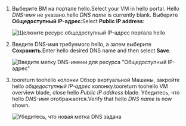 
1. <span data-ttu-id="47979-101">Выберите ВМ на портале hello.</span><span class="sxs-lookup"><span data-stu-id="47979-101">Select your VM in hello portal.</span></span> <span data-ttu-id="47979-102">Hello *DNS-имя* не указано.</span><span class="sxs-lookup"><span data-stu-id="47979-102">hello *DNS name* is currently blank.</span></span> <span data-ttu-id="47979-103">Выберите **Общедоступный IP-адрес**:</span><span class="sxs-lookup"><span data-stu-id="47979-103">Select **Public IP address**:</span></span>
   
   ![Щелкните ресурс общедоступный IP-адрес портала hello](./media/virtual-machines-common-portal-create-fqdn/locatePublicIP.PNG)

2. <span data-ttu-id="47979-105">Введите DNS-имя требуемого hello, а затем выберите **Сохранить**.</span><span class="sxs-lookup"><span data-stu-id="47979-105">Enter hello desired DNS name and then select **Save**.</span></span>
   
   ![Введите метку DNS-имени для ресурса "Общедоступный IP-адрес"](./media/virtual-machines-common-portal-create-fqdn/dnsNameLabel.PNG)
 

3. <span data-ttu-id="47979-107">tooreturn toohello колонки Обзор виртуальной Машины, закройте hello *общедоступный IP-адрес* колонку.</span><span class="sxs-lookup"><span data-stu-id="47979-107">tooreturn toohello VM overview blade, close hello *Public IP address* blade.</span></span> <span data-ttu-id="47979-108">Убедитесь, что hello *DNS-имя* отображается.</span><span class="sxs-lookup"><span data-stu-id="47979-108">Verify that hello *DNS name* is now shown.</span></span>
   
   ![Убедитесь, что новая метка DNS задана](./media/virtual-machines-common-portal-create-fqdn/fqdnCreated.PNG)

